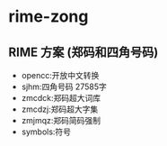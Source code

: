 # rime-zong
RIME 方案 (郑码和四角号码)
---
- opencc:开放中文转换
- sjhm:四角号码 27585字
- zmcdck:郑码超大词库
- zmcdzj:郑码超大字集
- zmjmqz:郑码简码强制
- symbols:符号
